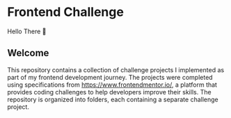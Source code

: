 # Frontend Challenge
Hello There 👋
## Welcome 
This repository contains a collection of challenge projects I implemented as part of my frontend development journey. 
The projects were completed using specifications from https://www.frontendmentor.io/, a platform that provides coding challenges to help developers improve their skills.
The repository is organized into folders, each containing a separate challenge project. 